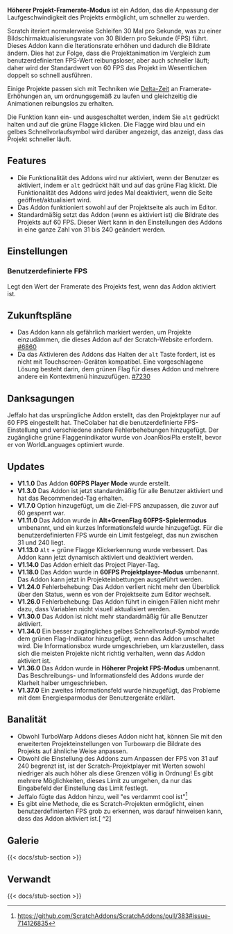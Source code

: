 ---
---

**Höherer Projekt-Framerate-Modus** ist ein Addon, das die Anpassung der Laufgeschwindigkeit des Projekts ermöglicht, um schneller zu werden.

Scratch iteriert normalerweise Schleifen 30 Mal pro Sekunde, was zu einer Bildschirmaktualisierungsrate von 30 Bildern pro Sekunde (FPS) führt. Dieses Addon kann die Iterationsrate erhöhen und dadurch die Bildrate ändern. Dies hat zur Folge, dass die Projektanimation im Vergleich zum benutzerdefinierten FPS-Wert reibungsloser, aber auch schneller läuft; daher wird der Standardwert von 60 FPS das Projekt im Wesentlichen doppelt so schnell ausführen.

Einige Projekte passen sich mit Techniken wie [Delta-Zeit](https://en.wikipedia.org/wiki/Delta_timing) an Framerate-Erhöhungen an, um ordnungsgemäß zu laufen und gleichzeitig die Animationen reibungslos zu erhalten.

Die Funktion kann ein- und ausgeschaltet werden, indem Sie `alt` gedrückt halten und auf die grüne Flagge klicken. Die Flagge wird blau und ein gelbes Schnellvorlaufsymbol wird darüber angezeigt, das anzeigt, dass das Projekt schneller läuft.

## Features

- Die Funktionalität des Addons wird nur aktiviert, wenn der Benutzer es aktiviert, indem er `alt` gedrückt hält und auf das grüne Flag klickt. Die Funktionalität des Addons wird jedes Mal deaktiviert, wenn die Seite geöffnet/aktualisiert wird.
- Das Addon funktioniert sowohl auf der Projektseite als auch im Editor.
- Standardmäßig setzt das Addon (wenn es aktiviert ist) die Bildrate des Projekts auf 60 FPS. Dieser Wert kann in den Einstellungen des Addons in eine ganze Zahl von 31 bis 240 geändert werden.

## Einstellungen

### Benutzerdefinierte FPS

Legt den Wert der Framerate des Projekts fest, wenn das Addon aktiviert ist.

## Zukunftspläne

- Das Addon kann als gefährlich markiert werden, um Projekte einzudämmen, die dieses Addon auf der Scratch-Website erfordern. [#6860](https://github.com/ScratchAddons/ScratchAddons/issues/6860)
- Da das Aktivieren des Addons das Halten der `alt` Taste fordert, ist es nicht mit Touchscreen-Geräten kompatibel. Eine vorgeschlagene Lösung besteht darin, dem grünen Flag für dieses Addon und mehrere andere ein Kontextmenü hinzuzufügen. [#7230](https://github.com/ScratchAddons/ScratchAddons/issues/7230)

## Danksagungen

Jeffalo hat das ursprüngliche Addon erstellt, das den Projektplayer nur auf 60 FPS eingestellt hat. TheColaber hat die benutzerdefinierte FPS-Einstellung und verschiedene andere Fehlerbehebungen hinzugefügt. Der zugängliche grüne Flaggenindikator wurde von JoanRiosiPla erstellt, bevor er von WorldLanguages optimiert wurde.

## Updates

- **V1.1.0** Das Addon **60FPS Player Mode** wurde erstellt.
- **V1.3.0** Das Addon ist jetzt standardmäßig für alle Benutzer aktiviert und hat das Recommended-Tag erhalten.
- **V1.7.0** Option hinzugefügt, um die Ziel-FPS anzupassen, die zuvor auf 60 gesperrt war.
- **V1.11.0** Das Addon wurde in **Alt+GreenFlag 60FPS-Spielermodus** umbenannt, und ein kurzes Informationsfeld wurde hinzugefügt. Für die benutzerdefinierten FPS wurde ein Limit festgelegt, das nun zwischen 31 und 240 liegt.
- **V1.13.0** `Alt` + grüne Flagge Klickerkennung wurde verbessert. Das Addon kann jetzt dynamisch aktiviert und deaktiviert werden.
- **V1.14.0** Das Addon erhielt das Project Player-Tag.
- **V1.18.0** Das Addon wurde in **60FPS Projektplayer-Modus** umbenannt. Das Addon kann jetzt in Projekteinbettungen ausgeführt werden.
- **V1.24.0** Fehlerbehebung: Das Addon verliert nicht mehr den Überblick über den Status, wenn es von der Projektseite zum Editor wechselt.
- **V1.26.0** Fehlerbehebung: Das Addon führt in einigen Fällen nicht mehr dazu, dass Variablen nicht visuell aktualisiert werden.
- **V1.30.0** Das Addon ist nicht mehr standardmäßig für alle Benutzer aktiviert.
- **V1.34.0** Ein besser zugängliches gelbes Schnellvorlauf-Symbol wurde dem grünen Flag-Indikator hinzugefügt, wenn das Addon umschaltet wird. Die Informationsbox wurde umgeschrieben, um klarzustellen, dass sich die meisten Projekte nicht richtig verhalten, wenn das Addon aktiviert ist.
- **V1.36.0** Das Addon wurde in **Höherer Projekt FPS-Modus** umbenannt. Das Beschreibungs- und Informationsfeld des Addons wurde der Klarheit halber umgeschrieben.
- **V1.37.0** Ein zweites Informationsfeld wurde hinzugefügt, das Probleme mit dem Energiesparmodus der Benutzergeräte erklärt.

## Banalität

- Obwohl TurboWarp Addons dieses Addon nicht hat, können Sie mit den erweiterten Projekteinstellungen von Turbowarp die Bildrate des Projekts auf ähnliche Weise anpassen.
- Obwohl die Einstellung des Addons zum Anpassen der FPS von 31 auf 240 begrenzt ist, ist der Scratch-Projektplayer mit Werten sowohl niedriger als auch höher als diese Grenzen völlig in Ordnung! Es gibt mehrere Möglichkeiten, dieses Limit zu umgehen, da nur das Eingabefeld der Einstellung das Limit festlegt.
- Jeffalo fügte das Addon hinzu, weil "es verdammt cool ist"[^1]
- Es gibt eine Methode, die es Scratch-Projekten ermöglicht, einen benutzerdefinierten FPS grob zu erkennen, was darauf hinweisen kann, dass das Addon aktiviert ist.[ ^2]

## Galerie

{{< docs/stub-section >}}

## Verwandt

{{< docs/stub-section >}}

[^1]: https://github.com/ScratchAddons/ScratchAddons/pull/383#issue-714126835
[^2]: https://en.scratch-wiki.info/wiki/Making_an_FPS_Counter
